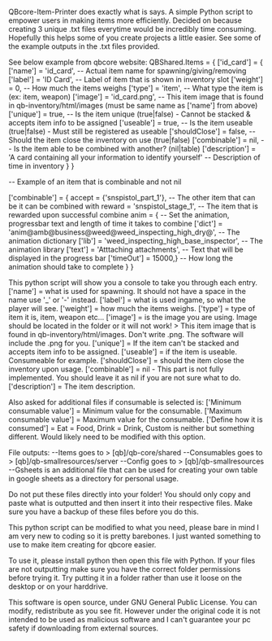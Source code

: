 QBcore-Item-Printer does exactly what is says.
A simple Python script to empower users in making items more efficiently. Decided on because creating 3 unique .txt files everytime would be incredibly time consuming.
Hopefully this helps some of you create projects a little easier.
See some of the example outputs in the .txt files provided.

See below example from qbcore website:
QBShared.Items = {
    ['id_card'] = {
        ['name'] = 'id_card', -- Actual item name for spawning/giving/removing
        ['label'] = 'ID Card', -- Label of item that is shown in inventory slot
        ['weight'] = 0, -- How much the items weighs
        ['type'] = 'item', -- What type the item is (ex: item, weapon)
        ['image'] = 'id_card.png', -- This item image that is found in qb-inventory/html/images (must be same name as ['name'] from above)
        ['unique'] = true, -- Is the item unique (true|false) - Cannot be stacked & accepts item info to be assigned
        ['useable'] = true, -- Is the item useable (true|false) - Must still be registered as useable
        ['shouldClose'] = false, -- Should the item close the inventory on use (true|false)
        ['combinable'] = nil, -- Is the item able to be combined with another? (nil|table)
        ['description'] = 'A card containing all your information to identify yourself' -- Description of time in inventory
    }
}

-- Example of an item that is combinable and not nil

['combinable'] = {
    accept = {'snspistol_part_1'}, -- The other item that can be it can be combined with
    reward = 'snspistol_stage_1', -- The item that is rewarded upon successful combine
    anim = { -- Set the animation, progressbar text and length of time it takes to combine
        ['dict'] = 'anim@amb@business@weed@weed_inspecting_high_dry@', -- The animation dictionary
        ['lib'] = 'weed_inspecting_high_base_inspector', -- The animation library
        ['text'] = 'Atttaching attachments', -- Text that will be displayed in the progress bar
        ['timeOut'] = 15000,} -- How long the animation should take to complete
    }
}


This python script will show you a console to take you through each entry.
['name'] = what is used for spawning. It should not have a space in the name use '_' or '-' instead.
['label'] = what is used ingame, so what the player will see.
['weight'] = how much the items weighs.
['type'] = type of item it is, item, weapon etc...
['image'] = is the image you are using. Image should be located in the folder or it will not work! > This item image that is found in qb-inventory/html/images.
Don't write .png. The software will include the .png for you.
['unique'] = If the item can't be stacked and accepts item info to be assigned.
['useable'] =  if the item is useable. Consumeable for example.
['shouldClose'] = should the item close the inventory upon usage.
['combinable'] = nil - This part is not fully implemented. You should leave it as nil if you are not sure what to do.
['description'] = The item description.

Also asked for additional files if consumable is selected is:
['Minimum consumable value'] = Minimum value for the consumable.
['Maximum consumable value'] = Maximum value for the consumable.
['Define how it is consumed'] = Eat = Food, Drink = Drink, Custom is neither but something different. Would likely need to be modified with this option.


File outputs:
--Items goes to > [qb]/qb-core/shared
--Consumables goes to > [qb]/qb-smallresources/server
--Config goes to > [qb]/qb-smallresources
--Gsheets is an additional file that can be used for creating your own table in google sheets as a directory for personal usage.

Do not put these files directly into your folder! You should only copy and paste what is outputted and then insert it into their respective files.
Make sure you have a backup of these files before you do this.



This python script can be modified to what you need, please bare in mind I am very new to coding so it is pretty barebones. I just wanted something to use
to make item creating for qbcore easier.

To use it, please install python then open this file with Python. 
If your files are not outputting make sure you have the correct folder permissions before trying it. Try putting it in a folder rather than use it loose
on the desktop or on your harddrive.

This software is open source, under GNU General Public License. You can modify, redistribute as you see fit.
However under the original code it is not intended to be used as malicious software and I can't guarantee your pc safety if downloading from external sources.
